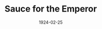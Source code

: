 ---
title: Sauce for the Emperor
date: 1924-02-25
closing_date:
layout: productions
featured_image:
image_caption:
image_credit:
playbill:
category:
Theatre: Theatre Jacksonville
cast:
- Donor: Carl Bohenberger
- Io: Charles Cruikshank
- Tritor: Charles Johnston
- Octavia: Lucile Westerfield
- Paula: Martha Brotherton
- Adora: Olive Rosenquist
- Tricanthus: Robert Barker
- Macronius: Robert L. Hutchinson
- Nero: Wade Morrow
crew:
- Director: Harrison Gibbs Prentice
- Stage Setting: Mrs. Strawn Perry
orchestra:
external_links:
---